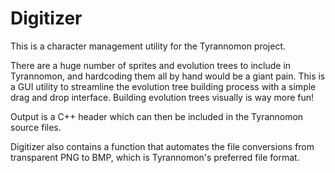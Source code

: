 # Digitizer

This is a character management utility for the Tyrannomon project.

There are a huge number of sprites and evolution trees to include in Tyrannomon, and hardcoding them all by hand would be a giant pain.
This is a GUI utility to streamline the evolution tree building process with a simple drag and drop interface. Building evolution trees visually is way more fun!

Output is a C++ header which can then be included in the Tyrannomon source files.

Digitizer also contains a function that automates the file conversions from transparent PNG to BMP, which is Tyrannomon's preferred file format.
